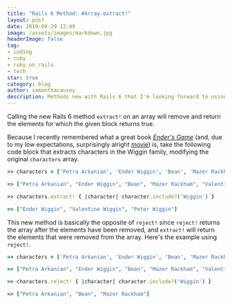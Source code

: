 ```yaml
---
title: "Rails 6 Method: #Array.extract!"
layout: post
date: 2019-09-29 12:49
image: /assets/images/markdown.jpg
headerImage: false
tag:
- coding
- ruby
- ruby_on_rails
- tech
star: true
category: blog
author: samanthacausey
description: Methods new with Rails 6 that I'm looking forward to using.
---
```


Calling the new Rails 6 method ```extract!``` on an array will remove and return the elements for which the given block returns true.

Because I recently remembered what a great book <i><a href="https://www.goodreads.com/book/show/375802.Ender_s_Game">Ender's Game</a></i> (and, due to my low expectations, surprisingly alright <a href="https://www.imdb.com/title/tt1731141/">movie</a>) is, take the following code block that extracts characters in the Wiggin family, modifying the original ```characters``` array.

```ruby
>> characters = ['Petra Arkanian', 'Ender Wiggin', 'Bean', 'Mazer Rackham', 'Valentine Wiggin', 'Peter Wiggin']

=> ["Petra Arkanian", "Ender Wiggin", "Bean", "Mazer Rackham", "Valentine Wiggin", "Peter Wiggin"]

>> characters.extract! { |character| character.include?('Wiggin') }

=> ["Ender Wiggin", "Valentine Wiggin", "Peter Wiggin"]
```

This new method is basically the opposite of ```reject!``` since ```reject!``` returns the array after the elements have been removed, and ```extract!``` will return the elements that were removed from the array. Here's the example using ```reject!```.

```ruby
>> characters = ['Petra Arkanian', 'Ender Wiggin', 'Bean', 'Mazer Rackham', 'Valentine Wiggin', 'Peter Wiggin']

=> ["Petra Arkanian", "Ender Wiggin", "Bean", "Mazer Rackham", "Valentine Wiggin", "Peter Wiggin"]

>> characters.reject! { |character| character.include?('Wiggin') }

=> ["Petra Arkanian", "Bean", "Mazer Rackham"]
```
